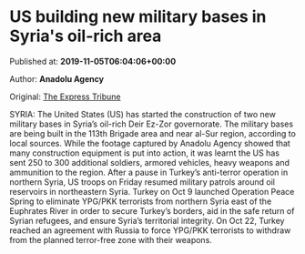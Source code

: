 
# US building new military bases in Syria's oil-rich area

Published at: **2019-11-05T06:04:06+00:00**

Author: **Anadolu Agency**

Original: [The Express Tribune](https://tribune.com.pk/story/2093832/3-us-building-new-military-bases-syrias-oil-rich-area/)

SYRIA: The United States (US) has started the construction of two new military bases in Syria’s oil-rich Deir Ez-Zor governorate.
The military bases are being built in the 113th Brigade area and near al-Sur region, according to local sources.
While the footage captured by Anadolu Agency showed that many construction equipment is put into action, it was learnt the US has sent 250 to 300 additional soldiers, armored vehicles, heavy weapons and ammunition to the region.
After a pause in Turkey’s anti-terror operation in northern Syria, US troops on Friday resumed military patrols around oil reservoirs in northeastern Syria.
Turkey on Oct 9 launched Operation Peace Spring to eliminate YPG/PKK terrorists from northern Syria east of the Euphrates River in order to secure Turkey’s borders, aid in the safe return of Syrian refugees, and ensure Syria’s territorial integrity.
On Oct 22, Turkey reached an agreement with Russia to force YPG/PKK terrorists to withdraw from the planned terror-free zone with their weapons.
